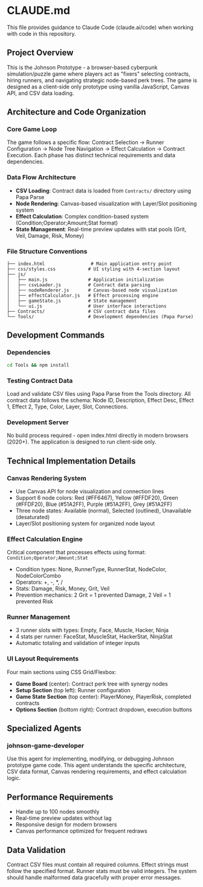 # CLAUDE.md

This file provides guidance to Claude Code (claude.ai/code) when working with code in this repository.

## Project Overview

This is the Johnson Prototype - a browser-based cyberpunk simulation/puzzle game where players act as "fixers" selecting contracts, hiring runners, and navigating strategic node-based perk trees. The game is designed as a client-side only prototype using vanilla JavaScript, Canvas API, and CSV data loading.

## Architecture and Code Organization

### Core Game Loop
The game follows a specific flow: Contract Selection → Runner Configuration → Node Tree Navigation → Effect Calculation → Contract Execution. Each phase has distinct technical requirements and data dependencies.

### Data Flow Architecture
- **CSV Loading**: Contract data is loaded from `Contracts/` directory using Papa Parse
- **Node Rendering**: Canvas-based visualization with Layer/Slot positioning system
- **Effect Calculation**: Complex condition-based system (Condition;Operator;Amount;Stat format)
- **State Management**: Real-time preview updates with stat pools (Grit, Veil, Damage, Risk, Money)

### File Structure Conventions
```
├── index.html                 # Main application entry point
├── css/styles.css            # UI styling with 4-section layout
├── js/
│   ├── main.js               # Application initialization
│   ├── csvLoader.js          # Contract data parsing
│   ├── nodeRenderer.js       # Canvas-based node visualization
│   ├── effectCalculator.js   # Effect processing engine
│   ├── gameState.js          # State management
│   └── ui.js                 # User interface interactions
├── Contracts/                # CSV contract data files
└── Tools/                    # Development dependencies (Papa Parse)
```

## Development Commands

### Dependencies
```bash
cd Tools && npm install
```

### Testing Contract Data
Load and validate CSV files using Papa Parse from the Tools directory. All contract data follows the schema: Node ID, Description, Effect Desc, Effect 1, Effect 2, Type, Color, Layer, Slot, Connections.

### Development Server
No build process required - open index.html directly in modern browsers (2020+). The application is designed to run client-side only.

## Technical Implementation Details

### Canvas Rendering System
- Use Canvas API for node visualization and connection lines
- Support 6 node colors: Red (#FF6467), Yellow (#FFDF20), Green (#FFDF20), Blue (#51A2FF), Purple (#51A2FF), Grey (#51A2FF)
- Three node states: Available (normal), Selected (outlined), Unavailable (desaturated)
- Layer/Slot positioning system for organized node layout

### Effect Calculation Engine
Critical component that processes effects using format: `Condition;Operator;Amount;Stat`
- Condition types: None, RunnerType, RunnerStat, NodeColor, NodeColorCombo
- Operators: +, -, *, /
- Stats: Damage, Risk, Money, Grit, Veil
- Prevention mechanics: 2 Grit = 1 prevented Damage, 2 Veil = 1 prevented Risk

### Runner Management
- 3 runner slots with types: Empty, Face, Muscle, Hacker, Ninja
- 4 stats per runner: FaceStat, MuscleStat, HackerStat, NinjaStat
- Automatic totaling and validation of integer inputs

### UI Layout Requirements
Four main sections using CSS Grid/Flexbox:
- **Game Board** (center): Contract perk tree with synergy nodes
- **Setup Section** (top left): Runner configuration
- **Game State Section** (top center): PlayerMoney, PlayerRisk, completed contracts
- **Options Section** (bottom right): Contract dropdown, execution buttons

## Specialized Agents

### johnson-game-developer
Use this agent for implementing, modifying, or debugging Johnson prototype game code. This agent understands the specific architecture, CSV data format, Canvas rendering requirements, and effect calculation logic.

## Performance Requirements

- Handle up to 100 nodes smoothly
- Real-time preview updates without lag
- Responsive design for modern browsers
- Canvas performance optimized for frequent redraws

## Data Validation

Contract CSV files must contain all required columns. Effect strings must follow the specified format. Runner stats must be valid integers. The system should handle malformed data gracefully with proper error messages.